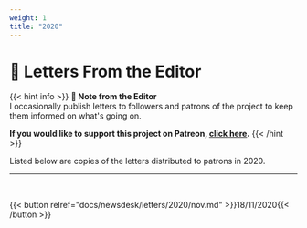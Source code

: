 ```yaml
---
weight: 1
title: "2020"
---
```


# 🌼 Letters From the Editor

{{< hint info >}}
**🌺 Note from the Editor**  
I occasionally publish letters to followers and patrons of the project to keep them informed on what's going on.

**If you would like to support this project on Patreon, [click here](https://www.patreon.com/vekllei).**
{{< /hint >}}

Listed below are copies of the letters distributed to patrons in 2020.

---

<br>

{{< button relref="docs/newsdesk/letters/2020/nov.md" >}}18/11/2020{{< /button >}}

<br>
